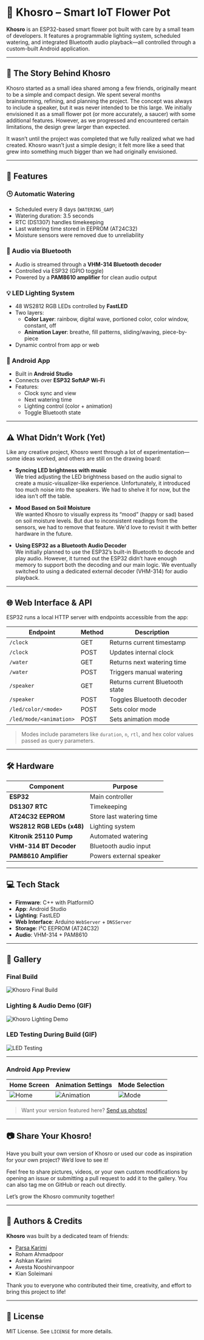 # 🌿 Khosro – Smart IoT Flower Pot

**Khosro** is an ESP32-based smart flower pot built with care by a small team of developers. It features a programmable lighting system, scheduled watering, and integrated Bluetooth audio playback—all controlled through a custom-built Android application.

---

## 📖 The Story Behind Khosro

Khosro started as a small idea shared among a few friends, originally meant to be a simple and compact design. We spent several months brainstorming, refining, and planning the project. The concept was always to include a speaker, but it was never intended to be this large. We initially envisioned it as a small flower pot (or more accurately, a saucer) with some additional features. However, as we progressed and encountered certain limitations, the design grew larger than expected.

It wasn’t until the project was completed that we fully realized what we had created. Khosro wasn’t just a simple design; it felt more like a seed that grew into something much bigger than we had originally envisioned.

---

## 🚀 Features

### 🕒 Automatic Watering
- Scheduled every 8 days (`WATERING_GAP`)
- Watering duration: 3.5 seconds
- RTC (DS1307) handles timekeeping
- Last watering time stored in EEPROM (AT24C32)
- Moisture sensors were removed due to unreliability

### 🎵 Audio via Bluetooth
- Audio is streamed through a **VHM-314 Bluetooth decoder**
- Controlled via ESP32 (GPIO toggle)
- Powered by a **PAM8610 amplifier** for clean audio output

### 💡 LED Lighting System
- 48 WS2812 RGB LEDs controlled by **FastLED**
- Two layers:
  - **Color Layer**: rainbow, digital wave, portioned color, color window, constant, off
  - **Animation Layer**: breathe, fill patterns, sliding/waving, piece-by-piece
- Dynamic control from app or web

### 📱 Android App
- Built in **Android Studio**
- Connects over **ESP32 SoftAP Wi-Fi**
- Features:
  - Clock sync and view
  - Next watering time
  - Lighting control (color + animation)
  - Toggle Bluetooth state

---

## ⚠️ What Didn’t Work (Yet)

Like any creative project, Khosro went through a lot of experimentation—some ideas worked, and others are still on the drawing board:

- **Syncing LED brightness with music**  
  We tried adjusting the LED brightness based on the audio signal to create a music-visualizer-like experience. Unfortunately, it introduced too much noise into the speakers. We had to shelve it for now, but the idea isn't off the table.

- **Mood Based on Soil Moisture**  
  We wanted Khosro to visually express its “mood” (happy or sad) based on soil moisture levels. But due to inconsistent readings from the sensors, we had to remove that feature. We'd love to revisit it with better hardware in the future.

- **Using ESP32 as a Bluetooth Audio Decoder**  
  We initially planned to use the ESP32’s built-in Bluetooth to decode and play audio. However, it turned out the ESP32 didn’t have enough memory to support both the decoding and our main logic. We eventually switched to using a dedicated external decoder (VHM-314) for audio playback.

---

## 🌐 Web Interface & API

ESP32 runs a local HTTP server with endpoints accessible from the app:

| Endpoint                       | Method | Description                            |
|--------------------------------|--------|----------------------------------------|
| `/clock`                       | GET    | Returns current timestamp              |
| `/clock`                       | POST   | Updates internal clock                 |
| `/water`                       | GET    | Returns next watering time             |
| `/water`                       | POST   | Triggers manual watering               |
| `/speaker`                     | GET    | Returns current Bluetooth state        |
| `/speaker`                     | POST   | Toggles Bluetooth decoder              |
| `/led/color/<mode>`            | POST   | Sets color mode                        |
| `/led/mode/<animation>`        | POST   | Sets animation mode                    |

> Modes include parameters like `duration`, `n`, `rtl`, and hex color values passed as query parameters.

---

## 🛠️ Hardware

| Component                  | Purpose                      |
|----------------------------|------------------------------|
| **ESP32**                  | Main controller              |
| **DS1307 RTC**             | Timekeeping                  |
| **AT24C32 EEPROM**         | Store last watering time     |
| **WS2812 RGB LEDs (x48)**  | Lighting system              |
| **Kitronik 25110 Pump**    | Automated watering           |
| **VHM-314 BT Decoder**     | Bluetooth audio input        |
| **PAM8610 Amplifier**      | Powers external speaker      |

---

## 💻 Tech Stack

- **Firmware**: C++ with PlatformIO
- **App**: Android Studio
- **Lighting**: FastLED
- **Web Interface**: Arduino `WebServer` + `DNSServer`
- **Storage**: I²C EEPROM (AT24C32)
- **Audio**: VHM-314 + PAM8610

---

## 📸 Gallery

### Final Build
![Khosro Final Build](assets/khosro-final.jpg)

### Lighting & Audio Demo (GIF)
![Khosro Lighting Demo](assets/khosro-lighting.gif)

### LED Testing During Build (GIF)
![LED Testing](assets/khosro-testing.gif)

---

### Android App Preview

| Home Screen | Animation Settings | Mode Selection |
|-------------|--------------------|----------------|
| ![Home](assets/app-home.jpg) | ![Animation](assets/app-animation.jpg) | ![Mode](assets/app-mode.jpg) |

> Want your version featured here? [Send us photos!](#share-your-khosro)

---

## 📷 Share Your Khosro!

Have you built your own version of Khosro or used our code as inspiration for your own project? We’d love to see it!

Feel free to share pictures, videos, or your own custom modifications by opening an issue or submitting a pull request to add it to the gallery. You can also tag me on GitHub or reach out directly.

Let’s grow the Khosro community together!

---

## 🧠 Authors & Credits

**Khosro** was built by a dedicated team of friends:

- [Parsa Karimi](https://github.com/ParsaKarimi)
- Roham Ahmadpoor
- Ashkan Karimi
- Avesta Nooshirvanpoor
- Kian Soleimani

Thank you to everyone who contributed their time, creativity, and effort to bring this project to life!

---

## 📜 License

MIT License. See `LICENSE` for more details.
